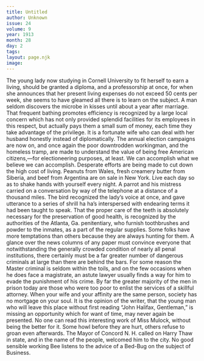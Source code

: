 ```yaml
---
title: Untitled
author: Unknown
issue: 24
volume: 9
year: 1913
month: 28
day: 2
tags:
layout: page.njk
image:
---
```

The young lady now studying in Cornell University to fit herself to earn a living, should be granted a diploma, and a professorship at once, for when she announces that her present living expenses do not exceed 50 cents per week, she seems to have gleamed all there is to learn on the subject.    A man seldom discovers the microbe in kisses until about a year after marriage.       That frequent bathing promotes efficiency is recognized by a large local concern which has not only provided splendid facilities for its employees in this respect, but actually pays them a small sum of money, each time they take advantage of the privilege.    It is a fortunate wife who can deal with her husband honestly instead of diplomatically.    The annual election campaigns are now on, and once again the poor downtrodden workingman, and the homeless tramp, are made to understand the value of being free American citizens,—for electioneering purposes, at least.    We can accomplish what we believe we can accomplish.    Desperate efforts are being made to cut down the high cost of living. Peanuts from Wales, fresh creamery butter from Siberia, and beef from Argentina are on sale in New York.    Live each day so as to shake hands with yourself every night.    A parrot and his mistress carried on a conversation by way of the telephone at a distance of a thousand miles. The bird recognized the lady’s voice at once, and gave utterance to a series of shrill ha ha’s interspersed with endearing terms it had been taught to speak.    That the proper care of the teeth is absolutely necessary for the preservation of good health, is recognized by the authorities of the Atlanta, Ga. penitentiary, who furnish toothbrushes and powder to the inmates, as a part of the regular supplies.    Some folks have more temptations than others because they are always hunting for them.    A glance over the news columns of any paper must convince everyone that notwithstanding the generally crowded condition of nearly all penal institutions, there certainly must be a far greater number of dangerous criminals at large than there are behind the bars. For some reason the Master criminal is seldom within the toils, and on the few occasions when he does face a magistrate, an astute lawyer usually finds a way for him to evade the punishment of his crime. By far the greater majority of the men in prison today are those who were too poor to enlist the services of a skillful attorney.    When your wife and your affinity are the same person, society has no mortgage on your soul.    It is the opinion of the writer, that the young man who will leave this place without first reading “John Halifax, Gentleman,” is missing an opportunity which for want of time, may never again be presented. No one can read this interesting work of Miss Mulock, without being the better for it.    Some howl before they are hurt, others refuse to groan even afterwards.    The Mayor of Concord N. H. called on Harry Thaw in state, and in the name of the people, welcomed him to the city.    No good sensible working Bee listens to the advice of a Bed-Bug on the subject of Business.    
